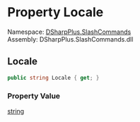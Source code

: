 # Property Locale

Namespace: [DSharpPlus.SlashCommands](DSharpPlus.SlashCommands.md)  
Assembly: DSharpPlus.SlashCommands.dll

## <a id="DSharpPlus_SlashCommands_DescriptionLocalizationAttribute_Locale"></a>Locale

```csharp
public string Locale { get; }
```

### Property Value

[string](https://learn.microsoft.com/dotnet/api/system.string)

